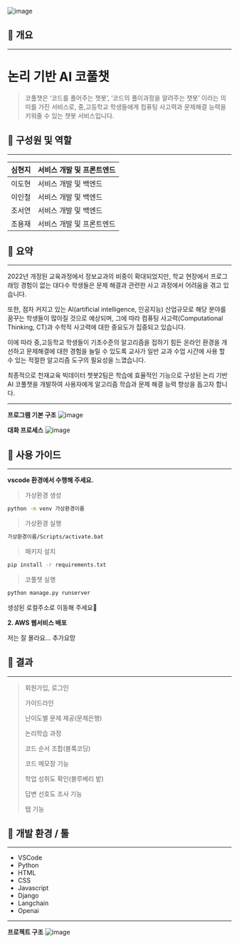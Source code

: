 ![image](https://github.com/makeflower99/chatbot_gptAPI/assets/155403618/1a91dbf0-4081-4a60-9abf-9e47b381c0a2)

## 📌 개요

---

# 논리 기반 AI 코풀챗 
>코풀챗은 ‘코드를 풀어주는 챗봇’, ‘코드의 풀이과정을 알려주는 챗봇’ 이라는 의미를 가진 서비스로, 중,고등학교 학생들에게 컴퓨팅 사고력과 문제해결 능력을 키워줄 수 있는 챗봇 서비스입니다.





## 📌 **구성원 및 역할**

---

| 심현지 | 서비스 개발 및 프론트엔드 | 
| --- | --- |
| 이도현 | 서비스 개발 및 백엔드 |
| 이인철 | 서비스 개발 및 백엔드 | 
| 조서연 | 서비스 개발 및 백엔드 | 
| 조용재 |서비스 개발 및 프론트엔드 |




## 📌 요약

---
2022년 개정된 교육과정에서 정보교과의 비중이 확대되었지만, 학교 현장에서 프로그래밍 경험이 없는 대다수 학생들은 문제 해결과 관련한 사고 과정에서 어려움을 겪고 있습니다.

또한, 점차 커지고 있는 AI(artificial intelligence, 인공지능) 산업규모로 해당 분야를 꿈꾸는 학생들이 많아질 것으로 예상되며, 그에 따라 컴퓨팅 사고력(Computational Thinking, CT)과 수학적 사고력에 대한 중요도가 집중되고 있습니다.

이에 따라 중,고등학교 학생들이 기초수준의 알고리즘을 접하기 힘든 온라인 환경을 개선하고 문제해결에 대한 경험을 늘릴 수 있도록 교사가 일반 교과 수업 시간에 사용 할 수 있는 적절한 알고리즘 도구의 필요성을 느꼈습니다.

최종적으로 천재교육 빅데이터 챗봇2팀은 학습에 효율적인 기능으로 구성된 논리 기반 AI 코풀챗을 개발하여 사용자에게 알고리즘 학습과 문제 해결 능력 향상을 돕고자 합니다.

---

**프로그램 기본 구조**
![image](https://github.com/makeflower99/chatbot_gptAPI/assets/95970422/e39cb3e1-d1d5-415c-b8a5-a744b1badf13)

**대화 프로세스**
![image](https://github.com/makeflower99/chatbot_gptAPI/assets/95970422/738d630e-15d4-4aa7-9cad-97506641bfeb)



## 📌 사용 가이드
---

**vscode 환경에서 수행해 주세요.**
   

>가상환경 생성

```bash
python -m venv 가상환경이름
```
>가상환경 실행
```bash
가상환경이름/Scripts/activate.bat
```
>패키지 설치
```bash
pip install -r requirements.txt
```
>코풀챗 실행
```bash
python manage.py runserver
```

생성된 로컬주소로 이동해 주세요🚀

**2. AWS 웹서비스 배포**

저는 잘 몰라요... 추가요망



## 📌 결과

---

> 회원가입, 로그인
>
> 가이드라인
>
> 난이도별 문제 제공(문제은행)
>
> 논리학습 과정
>
> 코드 순서 조합(블록코딩)
>
> 코드 메모장 기능
>
> 학업 성취도 확인(블루베리 밭)
>
> 답변 선호도 조사 기능
>
> 탭 기능
> 



## 📌 개발 환경 / 툴

---

- VSCode
- Python
- HTML
- CSS
- Javascript
- Django 
- Langchain
- Openai

---
**프로젝트 구조**
![image](https://github.com/makeflower99/chatbot_gptAPI/assets/95970422/396944bd-7b47-4fe9-a6e0-8c0cfbf2aef9)

